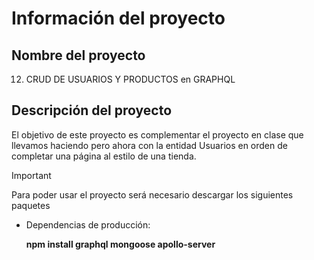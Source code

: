 # Información del proyecto
## Nombre del proyecto
12. CRUD DE USUARIOS Y PRODUCTOS en GRAPHQL 


## Descripción del proyecto
El objetivo de este proyecto es complementar el proyecto en clase que llevamos haciendo pero ahora con la entidad Usuarios en orden de completar una página al estilo de una tienda.

> [!IMPORTANT]
> Para poder usar el proyecto será necesario descargar los siguientes paquetes
> - Dependencias de producción:
>
>   **npm install graphql mongoose apollo-server**